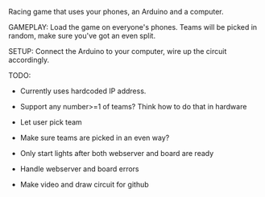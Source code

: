 Racing game that uses your phones, an Arduino and a computer.

GAMEPLAY:
Load the game on everyone's phones. Teams will be picked in random, make sure you've got an even split.

SETUP:
Connect the Arduino to your computer, wire up the circuit accordingly.

TODO: 
- Currently uses hardcoded IP address.
- Support any number>=1 of teams? Think how to do that in hardware
- Let user pick team
- Make sure teams are picked in an even way?
- Only start lights after both webserver and board are ready
- Handle webserver and board errors

- Make video and draw circuit for github



